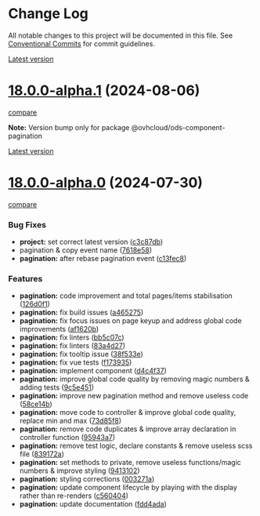 # Change Log

All notable changes to this project will be documented in this file.
See [Conventional Commits](https://conventionalcommits.org) for commit guidelines.

[Latest version](https://ovh.github.io/design-system/latest/?path=/docs/design-system-changelog--page)


# [18.0.0-alpha.1](https://ovh.github.io/design-system/v18.0.0-alpha.1/?path=/docs/design-system-changelog--page) (2024-08-06)
[compare](https://github.com/ovh/design-system/compare/v18.0.0-alpha.0...v18.0.0-alpha.1)

**Note:** Version bump only for package @ovhcloud/ods-component-pagination







[Latest version](https://ovh.github.io/design-system/latest/?path=/docs/design-system-changelog--page)


# [18.0.0-alpha.0](https://ovh.github.io/design-system/v18.0.0-alpha.0/?path=/docs/design-system-changelog--page) (2024-07-30)
[compare](https://github.com/ovh/design-system/compare/v17.2.2...v18.0.0-alpha.0)

### Bug Fixes

* **project:** set correct latest version ([c3c87db](https://github.com/ovh/design-system/commit/c3c87db50891e8da601bb89f22ed44ff56f71181))
* pagination & copy event name ([7618e58](https://github.com/ovh/design-system/commit/7618e5805c50fddc670e170e90f74d8acb07c7ec))
* **pagination:** after rebase pagination event ([c13fec8](https://github.com/ovh/design-system/commit/c13fec8bb5dd586fb3c9d2e5ca382ba83e96d241))


### Features

* **pagination:** code improvement and total pages/items stabilisation ([126d0f1](https://github.com/ovh/design-system/commit/126d0f1612f4022456c992b714af05a52bed8a9d))
* **pagination:** fix build issues ([a465275](https://github.com/ovh/design-system/commit/a4652759f8ff7ec314bf8f6576c58229394959dc))
* **pagination:** fix focus issues on page keyup and address global code improvements ([af1620b](https://github.com/ovh/design-system/commit/af1620bdfb02e58409ca2ac31d45c160f34349f1))
* **pagination:** fix linters ([bb5c07c](https://github.com/ovh/design-system/commit/bb5c07c1fefdf96456fe5c582bf2db088c696b79))
* **pagination:** fix linters ([83a4d27](https://github.com/ovh/design-system/commit/83a4d277f9c636b0bd558be79add0618d7e19f16))
* **pagination:** fix tooltip issue ([38f533e](https://github.com/ovh/design-system/commit/38f533ea5c685cafb225f3240417263b527d1327))
* **pagination:** fix vue tests ([f173935](https://github.com/ovh/design-system/commit/f173935ee4ff7de70d9984a06d44fd48848f81cd))
* **pagination:** implement component ([d4c4f37](https://github.com/ovh/design-system/commit/d4c4f375d947097f39d64ac1a1ce9cb706c16896))
* **pagination:** improve global code quality by removing magic numbers & adding tests ([9c5e451](https://github.com/ovh/design-system/commit/9c5e451afe0e0bf168e737defee61cda4a1b2a2a))
* **pagination:** improve new pagination method and remove useless code ([58ce14b](https://github.com/ovh/design-system/commit/58ce14bc0cd041893b5917494c31d49696fd7fce))
* **pagination:** move code to controller & improve global code quality, replace min and max ([73d85f8](https://github.com/ovh/design-system/commit/73d85f8e20cb7bb16a8ba9c69ecc6b99682b961e))
* **pagination:** remove code duplicates & improve array declaration in controller function ([95943a7](https://github.com/ovh/design-system/commit/95943a7438148da41af3395fb4174d1bbe6bde27))
* **pagination:** remove test logic, declare constants & remove useless scss file ([839172a](https://github.com/ovh/design-system/commit/839172aa8d2dbdd3b0eb7c142288d9a30014212c))
* **pagination:** set methods to private, remove useless functions/magic numbers & improve styling ([9413102](https://github.com/ovh/design-system/commit/9413102d76972b532f13a33530e929b792252c7e))
* **pagination:** styling corrections ([003271a](https://github.com/ovh/design-system/commit/003271a31df7e3970542dab75c810380677a86e8))
* **pagination:** update component lifecycle by playing with the display rather than re-renders ([c560404](https://github.com/ovh/design-system/commit/c56040455703a806005216de7a0e86487a29b064))
* **pagination:** update documentation ([fdd4ada](https://github.com/ovh/design-system/commit/fdd4adac050e5e045deeac891b3451625485ca4b))
